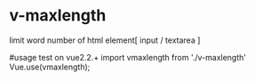# v-maxlength
limit word number of html element[ input / textarea ]

#usage test on vue2.2.+
import vmaxlength from './v-maxlength'
Vue.use(vmaxlength);
